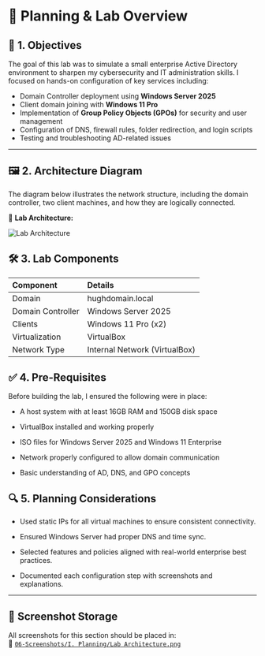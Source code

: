 # 🧠 Planning & Lab Overview

## 📝 1. Objectives

The goal of this lab was to simulate a small enterprise Active Directory environment to sharpen my cybersecurity and IT administration skills. I focused on hands-on configuration of key services including:

- Domain Controller deployment using **Windows Server 2025**
- Client domain joining with **Windows 11 Pro**
- Implementation of **Group Policy Objects (GPOs)** for security and user management
- Configuration of DNS, firewall rules, folder redirection, and login scripts
- Testing and troubleshooting AD-related issues

---

## 🖼️ 2. Architecture Diagram

The diagram below illustrates the network structure, including the domain controller, two client machines, and how they are logically connected.

📸 **Lab Architecture:**  

![Lab Architecture](https://github.com/user-attachments/assets/9e0f2334-a862-4b43-ac28-52cf6861c98d)

## 🛠️ 3. Lab Components

| Component | Details |
| :- | :- |
| Domain | hughdomain.local |
| Domain Controller | Windows Server 2025 |
| Clients | Windows 11 Pro (x2) |
| Virtualization | VirtualBox |
| Network Type | Internal Network (VirtualBox) |

## ✅ 4. Pre-Requisites

Before building the lab, I ensured the following were in place:

- A host system with at least 16GB RAM and 150GB disk space

- VirtualBox installed and working properly

- ISO files for Windows Server 2025 and Windows 11 Enterprise

- Network properly configured to allow domain communication

- Basic understanding of AD, DNS, and GPO concepts

## 🔍 5. Planning Considerations

- Used static IPs for all virtual machines to ensure consistent connectivity.

- Ensured Windows Server had proper DNS and time sync.

- Selected features and policies aligned with real-world enterprise best practices.

- Documented each configuration step with screenshots and explanations.

---

## 📁 Screenshot Storage

All screenshots for this section should be placed in:  
📂 [`06-Screenshots/I. Planning/Lab Architecture.png`](https://github.com/Hugh-Kumbi/Hugh-Kumbi-Active-Directory-Lab/blob/main/06-Screenshots/IV.%20Active-Directory-Setup/OU-Structure.md)
